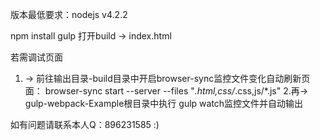 版本最低要求：nodejs v4.2.2

npm install
gulp
打开build -> index.html

若需调试页面
1. -> 前往输出目录-build目录中开启browser-sync监控文件变化自动刷新页面：
browser-sync start --server --files "*.html,css/*.css,js/*.js"
2.再-> gulp-webpack-Example根目录中执行 gulp watch监控文件并自动输出

如有问题请联系本人Q：896231585 :)
